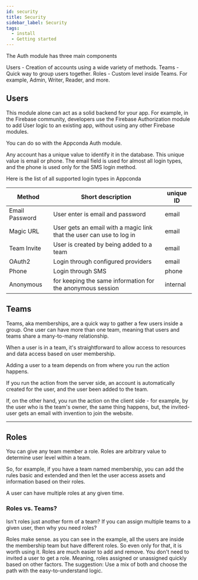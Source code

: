 ```yaml
---
id: security
title: Security
sidebar_label: Security
tags:
  - install
  - Getting started
---
```


The Auth module has three main components

Users - Creation of accounts using a wide variety of methods.
Teams - Quick way to group users together.
Roles - Custom level inside Teams. For example, Admin, Writer, Reader, and more.

## Users

This module alone can act as a solid backend for your app. For example, in the Firebase community, developers use the Firebase Authorization module to add User logic to an existing app, without using any other Firebase modules.

You can do so with the Appconda Auth module.

Any account has a unique value to identify it in the database. This unique value is email or phone. The email field is used for almost all login types, and the phone is used only for the SMS login method.

Here is the list of all supported login types in Appconda

| Method         | Short description                                                    | unique ID |
| -------------- | -------------------------------------------------------------------- | --------- |
| Email Password | User enter is email and password                                     | email     |
| Magic URL      | User gets an email with a magic link that the user can use to log in | email     |
| Team Invite    | User is created by being added to a team                             | email     |
| OAuth2         | Login through configured providers                                   | email     |
| Phone          | Login through SMS                                                    | phone     |
| Anonymous      | for keeping the same information for the anonymous session           | internal  |

## Teams
Teams, aka memberships, are a quick way to gather a few users inside a group. One user can have more than one team, meaning that users and teams share a many-to-many relationship.

When a user is in a team, it's straightforward to allow access to resources and data access based on user membership.

Adding a user to a team depends on from where you run the action happens.

If you run the action from the server side, an account is automatically created for the user, and the user been added to the team.

If, on the other hand, you run the action on the client side - for example, by the user who is the team's owner, the same thing happens, but, the invited-user gets an email with invention to join the website.

----

## Roles
You can give any team member a role. Roles are arbitrary value to determine user level within a team.

So, for example, if you have a team named membership, you can add the rules basic and extended and then let the user access assets and information based on their roles.

A user can have multiple roles at any given time.

### Roles vs. Teams?
Isn't roles just another form of a team? If you can assign multiple teams to a given user, then why you need roles?

Roles make sense. as you can see in the example, all the users are inside the membership team but have different roles. So even only for that, it is worth using it.
Roles are much easier to add and remove. You don't need to invited a user to get a role. Meaning, roles assigned or unassigned quickly based on other factors.
The suggestion: Use a mix of both and choose the path with the easy-to-understand logic.
